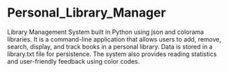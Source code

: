 # Personal_Library_Manager
 Library Management System built in Python using json and colorama libraries. It is a command-line application that allows users to add, remove, search, display, and track books in a personal library. Data is stored in a library.txt file for persistence. The system also provides reading statistics and user-friendly feedback using color codes.
